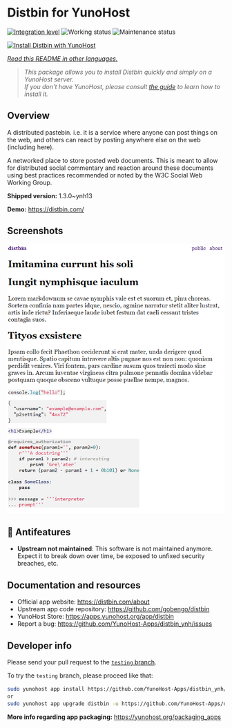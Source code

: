 <!--
N.B.: This README was automatically generated by <https://github.com/YunoHost/apps/tree/master/tools/readme_generator>
It shall NOT be edited by hand.
-->

# Distbin for YunoHost

[![Integration level](https://dash.yunohost.org/integration/distbin.svg)](https://ci-apps.yunohost.org/ci/apps/distbin/) ![Working status](https://ci-apps.yunohost.org/ci/badges/distbin.status.svg) ![Maintenance status](https://ci-apps.yunohost.org/ci/badges/distbin.maintain.svg)

[![Install Distbin with YunoHost](https://install-app.yunohost.org/install-with-yunohost.svg)](https://install-app.yunohost.org/?app=distbin)

*[Read this README in other languages.](./ALL_README.md)*

> *This package allows you to install Distbin quickly and simply on a YunoHost server.*  
> *If you don't have YunoHost, please consult [the guide](https://yunohost.org/install) to learn how to install it.*

## Overview

A distributed pastebin. i.e. it is a service where anyone can post things on the web, and others can react by posting anywhere else on the web (including here).

A networked place to store posted web documents. This is meant to allow for distributed social commentary and reaction around these documents using best practices recommended or noted by the W3C Social Web Working Group.


**Shipped version:** 1.3.0~ynh13

**Demo:** <https://distbin.com/>

## Screenshots

![Screenshot of Distbin](./doc/screenshots/screenshot.PNG)

## :red_circle: Antifeatures

- **Upstream not maintained**: This software is not maintained anymore. Expect it to break down over time, be exposed to unfixed security breaches, etc.

## Documentation and resources

- Official app website: <https://distbin.com/about>
- Upstream app code repository: <https://github.com/gobengo/distbin>
- YunoHost Store: <https://apps.yunohost.org/app/distbin>
- Report a bug: <https://github.com/YunoHost-Apps/distbin_ynh/issues>

## Developer info

Please send your pull request to the [`testing` branch](https://github.com/YunoHost-Apps/distbin_ynh/tree/testing).

To try the `testing` branch, please proceed like that:

```bash
sudo yunohost app install https://github.com/YunoHost-Apps/distbin_ynh/tree/testing --debug
or
sudo yunohost app upgrade distbin -u https://github.com/YunoHost-Apps/distbin_ynh/tree/testing --debug
```

**More info regarding app packaging:** <https://yunohost.org/packaging_apps>
